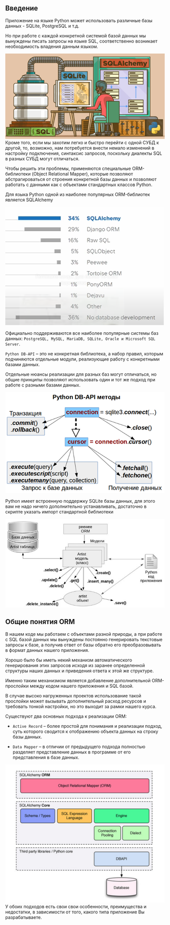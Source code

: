 
## Введение 

Приложение на языке Python может использовать различные базы данных - SQLite, PostgreSQL и т.д. 

Но при работе с каждой конкретной системой базой данных мы вынуждены писать запросы на языке SQL, соответственно возникает необходимость владения данным языком.

![](img/sqlalchemy-1.png)
Кроме того, если мы захотим легко и быстро перейти с одной СУБД к другой, то, возможно, нам потребуется внести немало изменений в настройку подключения, синтаксис запросов, поскольку диалекты SQL в разных СУБД могут отличаться. 

Чтобы решить эти проблемы, применяются специальные ORM-библиотеки (Object Relational Mapper), которые позволяют абстрагироваться от строения конкретной базы данных и позволяют работать с данными как с объектами стандартных классов Python. 

Для языка Python одной из наиболее популярных ORM-библиотек является SQLAlchemy

![](img/orm-rating.png)


Официально поддерживаются все наиболее популярные системы баз данных: `PostgreSQL, MySQL, MariaDB, SQLite, Oracle и Microsoft SQL Server`. 

`Python DB-API` – это не конкретная библиотека, а набор правил, которым подчиняются отдельные модули, реализующие работу с конкретными базами данных. 

Отдельные нюансы реализации для разных баз могут отличаться, но общие принципы позволяют использовать один и тот же подход при работе с разными базами данных.


![](img/orm-1.png)


Python имеет встроенную поддержку SQLite базы данных, для этого вам не надо ничего дополнительно устанавливать, достаточно в скрипте указать импорт стандартной библиотеки

![](img/orm-2.png)


## Общие понятия ORM

В нашем коде мы работаем с объектами разной природы, а при работе с SQL базой данных мы вынуждены постоянно генерировать текстовые запросы к базе, а получив ответ от базы обратно его преобразовывать в формат данных нашего приложения.

Хорошо было бы иметь некий механизм автоматического генерирования этих запросов исходя из заранее определенной структуры наших данных и приведения ответа к этой же структуре. 


Именно таким механизмом является добавление дополнительной ORM-прослойки между кодом нашего приложения и SQL базой.

В случае высоко нагруженных проектов использование такой прослойки может вызывать дополнительный расход ресурсов и требовать тонкой настройки, но это выходит за рамки нашего курса.

Существуют два основных подхода к реализации ORM:

* `Active Record` – более простой для понимания и реализации подход, суть которого сводится к отображению объекта данных на строку базы данных.

* `Data Mapper` – в отличии от предыдущего подхода полностью разделяет представление данных в программе от его представления в базе данных.


![](img/sqlalchemy.png)
У обоих подходов есть свои свои особенности, преимущества и недостатки, в зависимости от того, какого типа приложение Вы разрабатываете. 


